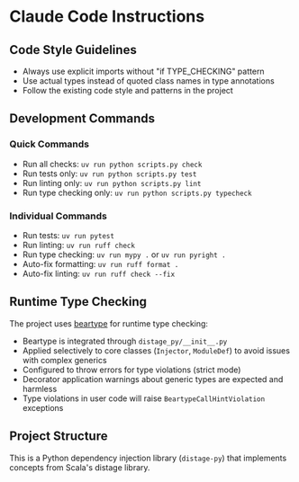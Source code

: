 # Claude Code Instructions

## Code Style Guidelines
- Always use explicit imports without "if TYPE_CHECKING" pattern
- Use actual types instead of quoted class names in type annotations
- Follow the existing code style and patterns in the project

## Development Commands

### Quick Commands
- Run all checks: `uv run python scripts.py check`
- Run tests only: `uv run python scripts.py test`
- Run linting only: `uv run python scripts.py lint`
- Run type checking only: `uv run python scripts.py typecheck`

### Individual Commands
- Run tests: `uv run pytest`
- Run linting: `uv run ruff check`
- Run type checking: `uv run mypy .` or `uv run pyright .`
- Auto-fix formatting: `uv run ruff format .`
- Auto-fix linting: `uv run ruff check --fix`

## Runtime Type Checking
The project uses [beartype](https://github.com/beartype/beartype) for runtime type checking:
- Beartype is integrated through `distage_py/__init__.py`
- Applied selectively to core classes (`Injector`, `ModuleDef`) to avoid issues with complex generics
- Configured to throw errors for type violations (strict mode)
- Decorator application warnings about generic types are expected and harmless
- Type violations in user code will raise `BeartypeCallHintViolation` exceptions

## Project Structure
This is a Python dependency injection library (`distage-py`) that implements concepts from Scala's distage library.